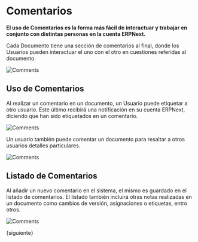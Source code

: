 <!-- add-breadcrumbs -->

# Comentarios

**El uso de Comentarios es la forma más fácil de interactuar y trabajar en conjunto con distintas personas en la cuenta ERPNext.** 

Cada Documento tiene una sección de comentarios al final, donde los Usuarios pueden interactuar el uno con el otro en cuestiones referidas al documento.

![Comments](/docs/assets/img/using-erpnext/using-comments-1.png)

## Uso de Comentarios

Al realizar un comentario en un documento, un Usuario puede etiquetar a otro usuario. Este último recibirá una notificación en su cuenta ERPNext, diciendo que han sido etiquetados en un comentario.  

![Comments](/docs/assets/img/using-erpnext/using-comments-3.png)

Un usuario también puede comentar un documento para resaltar a otros usuarios detalles particulares. 

![Comments](/docs/assets/img/using-erpnext/using-comments-2.png)

## Listado de Comentarios

Al añadir un nuevo comentario en el sistema, el mismo es guardado en el listado de comentarios. El listado también incluirá otras notas realizadas en un documento como cambios de versión, asignaciones o etiquetas, entro otros.

![Comments](/docs/assets/img/using-erpnext/using-comments-4.gif)

{siguiente}

